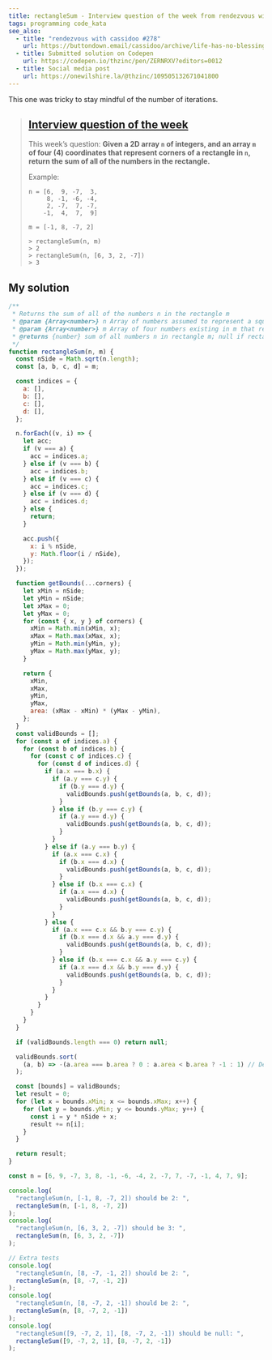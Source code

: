 ```yaml
---
title: rectangleSum - Interview question of the week from rendezvous with cassidoo
tags: programming code_kata
see_also:
  - title: "rendezvous with cassidoo #278"
    url: https://buttondown.email/cassidoo/archive/life-has-no-blessing-like-a-prudent-friend/
  - title: Submitted solution on Codepen
    url: https://codepen.io/thzinc/pen/ZERNRXV?editors=0012
  - title: Social media post
    url: https://onewilshire.la/@thzinc/109505132671041800
---
```


This one was tricky to stay mindful of the number of iterations.

> ## [Interview question of the week](https://buttondown.email/cassidoo/archive/life-has-no-blessing-like-a-prudent-friend/)
>
> This week’s question:
> **Given a 2D array `n` of integers, and an array `m` of four (4) coordinates that represent corners of a rectangle in `n`, return the sum of all of the numbers in the rectangle.**
>
> Example:
>
> ```
> n = [6,  9, -7,  3,
>      8, -1, -6, -4,
>      2, -7,  7, -7,
>     -1,  4,  7,  9]
>
> m = [-1, 8, -7, 2]
>
> > rectangleSum(n, m)
> > 2
> > rectangleSum(n, [6, 3, 2, -7])
> > 3
> ```

## My solution

```javascript
/**
 * Returns the sum of all of the numbers n in the rectangle m
 * @param {Array<number>} n Array of numbers assumed to represent a square 2D matrix (equal rows and columns)
 * @param {Array<number>} m Array of four numbers existing in m that represent a rectangle
 * @returns {number} sum of all numbers n in rectangle m; null if rectangle m could not be found
 */
function rectangleSum(n, m) {
  const nSide = Math.sqrt(n.length);
  const [a, b, c, d] = m;

  const indices = {
    a: [],
    b: [],
    c: [],
    d: [],
  };

  n.forEach((v, i) => {
    let acc;
    if (v === a) {
      acc = indices.a;
    } else if (v === b) {
      acc = indices.b;
    } else if (v === c) {
      acc = indices.c;
    } else if (v === d) {
      acc = indices.d;
    } else {
      return;
    }

    acc.push({
      x: i % nSide,
      y: Math.floor(i / nSide),
    });
  });

  function getBounds(...corners) {
    let xMin = nSide;
    let yMin = nSide;
    let xMax = 0;
    let yMax = 0;
    for (const { x, y } of corners) {
      xMin = Math.min(xMin, x);
      xMax = Math.max(xMax, x);
      yMin = Math.min(yMin, y);
      yMax = Math.max(yMax, y);
    }

    return {
      xMin,
      xMax,
      yMin,
      yMax,
      area: (xMax - xMin) * (yMax - yMin),
    };
  }
  const validBounds = [];
  for (const a of indices.a) {
    for (const b of indices.b) {
      for (const c of indices.c) {
        for (const d of indices.d) {
          if (a.x === b.x) {
            if (a.y === c.y) {
              if (b.y === d.y) {
                validBounds.push(getBounds(a, b, c, d));
              }
            } else if (b.y === c.y) {
              if (a.y === d.y) {
                validBounds.push(getBounds(a, b, c, d));
              }
            }
          } else if (a.y === b.y) {
            if (a.x === c.x) {
              if (b.x === d.x) {
                validBounds.push(getBounds(a, b, c, d));
              }
            } else if (b.x === c.x) {
              if (a.x === d.x) {
                validBounds.push(getBounds(a, b, c, d));
              }
            }
          } else {
            if (a.x === c.x && b.y === c.y) {
              if (b.x === d.x && a.y === d.y) {
                validBounds.push(getBounds(a, b, c, d));
              }
            } else if (b.x === c.x && a.y === c.y) {
              if (a.x === d.x && b.y === d.y) {
                validBounds.push(getBounds(a, b, c, d));
              }
            }
          }
        }
      }
    }
  }

  if (validBounds.length === 0) return null;

  validBounds.sort(
    (a, b) => -(a.area === b.area ? 0 : a.area < b.area ? -1 : 1) // Descending sort
  );

  const [bounds] = validBounds;
  let result = 0;
  for (let x = bounds.xMin; x <= bounds.xMax; x++) {
    for (let y = bounds.yMin; y <= bounds.yMax; y++) {
      const i = y * nSide + x;
      result += n[i];
    }
  }

  return result;
}

const n = [6, 9, -7, 3, 8, -1, -6, -4, 2, -7, 7, -7, -1, 4, 7, 9];

console.log(
  "rectangleSum(n, [-1, 8, -7, 2]) should be 2: ",
  rectangleSum(n, [-1, 8, -7, 2])
);
console.log(
  "rectangleSum(n, [6, 3, 2, -7]) should be 3: ",
  rectangleSum(n, [6, 3, 2, -7])
);

// Extra tests
console.log(
  "rectangleSum(n, [8, -7, -1, 2]) should be 2: ",
  rectangleSum(n, [8, -7, -1, 2])
);
console.log(
  "rectangleSum(n, [8, -7, 2, -1]) should be 2: ",
  rectangleSum(n, [8, -7, 2, -1])
);
console.log(
  "rectangleSum([9, -7, 2, 1], [8, -7, 2, -1]) should be null: ",
  rectangleSum([9, -7, 2, 1], [8, -7, 2, -1])
);
```
